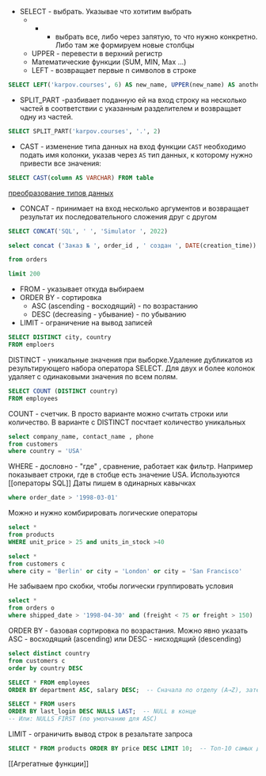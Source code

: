
- SELECT - выбрать. Указывае что хотитим выбрать 
	- *  - выбрать все, либо через запятую, то что нужно конкретно. Либо там же формируем новые столбцы
	- UPPER - перевести в верхний регистр
	- Математические функции (SUM, MIN, Max ...)
	- LEFT - возвращает первые n символов в строке
```sql
SELECT LEFT('karpov.courses', 6) AS new_name, UPPER(new_name) AS another_new_name
```

- SPLIT_PART  -разбивает поданную ей на вход строку на несколько частей в соответствии с указанным разделителем и возвращает одну из частей.
``` SQL
SELECT SPLIT_PART('karpov.courses', '.', 2)
```

- CAST - изменение типа данных 
на вход функции `CAST` необходимо подать имя колонки, указав через `AS` тип данных, к которому нужно привести все значения:
```sql
SELECT CAST(column AS VARCHAR) FROM table
```

[преобразование типов данных](https://www.postgresqltutorial.com/postgresql-tutorial/postgresql-cast/)

-  CONCAT - принимает на вход несколько аргументов и возвращает результат их последовательного сложения друг с другом 
```sql
SELECT CONCAT('SQL', ' ', 'Simulator ', 2022)
```

```sql
select concat ('Заказ № ', order_id , ' создан ', DATE(creation_time)) as order_info

from orders

limit 200
```

- FROM - указывает откуда выбираем 
- ORDER BY - сортировка 
	- ASC (ascending - восходящий) - по возрастанию
	- DESC (decreasing - убывание) - по убыванию 
- LIMIT - ограничение на вывод записей


```sql
SELECT DISTINCT city, country
FROM emploers
```

DISTINCT - уникальные значения при выборке.Удаление дубликатов из результирующего набора оператора SELECT. Для двух и более колонок удаляет с одинаковыми значения по всем полям. 

```sql
SELECT COUNT (DISTINCT country)
FROM employees
```

COUNT - счетчик. В просто варианте можно считать строки или количество. В варианте с DISTINCT посчтает количество уникальных

``` SQL
select company_name, contact_name , phone
from customers
where country = 'USA'
```

WHERE - дословно -  "где" , сравнение, работает как фильтр. Например показывает строки, где в стобце есть значение USA. Используются [[операторы SQL]] 
Даты пишем в одинарных кавычках 
``` sql
where order_date > '1998-03-01'
```

Можно и нужно комбирировать логические операторы

``` sql
select *
from products
WHERE unit_price > 25 and units_in_stock >40
```

``` SQL
select *
from customers c
where city = 'Berlin' or city = 'London' or city = 'San Francisco'
```

Не забываем про скобки, чтобы логически группировать условия

``` sql
select *
from orders o
where shipped_date > '1998-04-30' and (freight < 75 or freight > 150)
```

ORDER BY - базовая сортировка по возрастания.
Можно явно указать ASC - восходящий (ascending) или DESC - нисходящий (descending)

``` sql 
select distinct country
from customers c
order by country DESC
```

```sql 
SELECT * FROM employees 
ORDER BY department ASC, salary DESC;  -- Сначала по отделу (A→Z), затем по зарплате (100→0)
```

``` sql
SELECT * FROM users 
ORDER BY last_login DESC NULLS LAST;  -- NULL в конце
-- Или: NULLS FIRST (по умолчанию для ASC)
```

LIMIT - ограничить вывод строк в резальтате запроса

``` sql
SELECT * FROM products ORDER BY price DESC LIMIT 10;  -- Топ-10 самых дорогих
```

[[Агрегатные функции]]